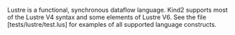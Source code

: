 Lustre is a functional, synchronous dataflow language. Kind2 supports most of the Lustre V4 syntax and some elements of Lustre V6. See the file [tests/lustre/test.lus] for examples of all supported language constructs.

